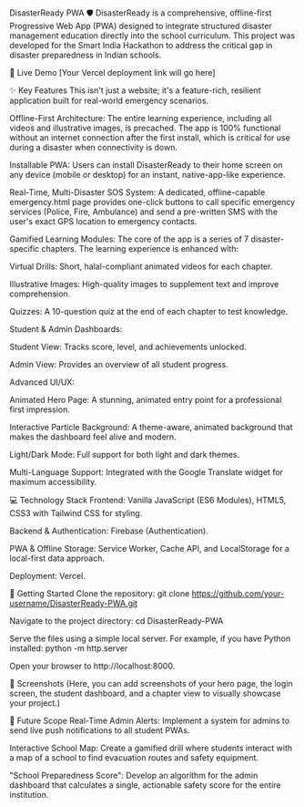 DisasterReady PWA 🛡️
DisasterReady is a comprehensive, offline-first Progressive Web App (PWA) designed to integrate structured disaster management education directly into the school curriculum. This project was developed for the Smart India Hackathon to address the critical gap in disaster preparedness in Indian schools.

🚀 Live Demo
[Your Vercel deployment link will go here]

✨ Key Features
This isn't just a website; it's a feature-rich, resilient application built for real-world emergency scenarios.

Offline-First Architecture: The entire learning experience, including all videos and illustrative images, is precached. The app is 100% functional without an internet connection after the first install, which is critical for use during a disaster when connectivity is down.

Installable PWA: Users can install DisasterReady to their home screen on any device (mobile or desktop) for an instant, native-app-like experience.

Real-Time, Multi-Disaster SOS System: A dedicated, offline-capable emergency.html page provides one-click buttons to call specific emergency services (Police, Fire, Ambulance) and send a pre-written SMS with the user's exact GPS location to emergency contacts.

Gamified Learning Modules: The core of the app is a series of 7 disaster-specific chapters. The learning experience is enhanced with:

Virtual Drills: Short, halal-compliant animated videos for each chapter.

Illustrative Images: High-quality images to supplement text and improve comprehension.

Quizzes: A 10-question quiz at the end of each chapter to test knowledge.

Student & Admin Dashboards:

Student View: Tracks score, level, and achievements unlocked.

Admin View: Provides an overview of all student progress.

Advanced UI/UX:

Animated Hero Page: A stunning, animated entry point for a professional first impression.

Interactive Particle Background: A theme-aware, animated background that makes the dashboard feel alive and modern.

Light/Dark Mode: Full support for both light and dark themes.

Multi-Language Support: Integrated with the Google Translate widget for maximum accessibility.

💻 Technology Stack
Frontend: Vanilla JavaScript (ES6 Modules), HTML5, CSS3 with Tailwind CSS for styling.

Backend & Authentication: Firebase (Authentication).

PWA & Offline Storage: Service Worker, Cache API, and LocalStorage for a local-first data approach.

Deployment: Vercel.

🚀 Getting Started
Clone the repository: git clone https://github.com/your-username/DisasterReady-PWA.git

Navigate to the project directory: cd DisasterReady-PWA

Serve the files using a simple local server. For example, if you have Python installed: python -m http.server

Open your browser to http://localhost:8000.

📸 Screenshots
(Here, you can add screenshots of your hero page, the login screen, the student dashboard, and a chapter view to visually showcase your project.)

🔮 Future Scope
Real-Time Admin Alerts: Implement a system for admins to send live push notifications to all student PWAs.

Interactive School Map: Create a gamified drill where students interact with a map of a school to find evacuation routes and safety equipment.

"School Preparedness Score": Develop an algorithm for the admin dashboard that calculates a single, actionable safety score for the entire institution.
